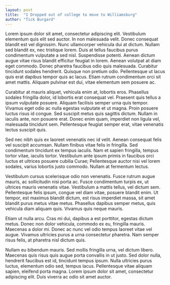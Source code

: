 ```yaml
---
layout: post
title:  "I Dropped out of college to move to Williamsburg"
author: "Tick Burgard"
---
```


Lorem ipsum dolor sit amet, consectetur adipiscing elit. Vestibulum elementum quis elit sed auctor. In non malesuada velit. Donec consequat blandit est vel dignissim. Nunc ullamcorper vehicula dui at dictum. Nullam sed blandit ex, nec tristique lorem. Duis at tellus faucibus purus condimentum vulputate a sed nisl. Suspendisse potenti. Aenean dictum augue vitae risus blandit efficitur feugiat in lorem. Aenean volutpat at diam eget commodo. Donec pharetra faucibus odio quis malesuada. Curabitur tincidunt sodales hendrerit. Quisque non pretium odio. Pellentesque ut lacus quis erat dapibus tempor quis ac lacus. Etiam rutrum condimentum orci sit amet mattis. Aliquam pulvinar est dui, vitae elementum sem posuere ac.

Curabitur at mauris aliquet, vehicula enim at, lobortis eros. Phasellus sodales fringilla dolor, id lobortis erat consequat vel. Praesent quis tellus a ipsum vulputate posuere. Aliquam facilisis semper urna quis tempor. Vivamus eget odio ac nulla egestas vulputate et ut magna. Proin posuere luctus risus id congue. Sed suscipit metus quis sagittis dictum. Nullam in iaculis ante, non posuere erat. Donec enim quam, imperdiet non ligula vel, malesuada tincidunt sem. Pellentesque feugiat semper erat, vitae venenatis lectus suscipit quis.

Sed nec nibh quis ex laoreet venenatis nec id velit. Aenean consequat felis vel suscipit accumsan. Nullam finibus vitae felis in fringilla. Sed condimentum tincidunt ex tempus iaculis. Nam et sapien fringilla, tempus tortor vitae, iaculis tortor. Vestibulum ante ipsum primis in faucibus orci luctus et ultrices posuere cubilia Curae; Pellentesque auctor nisi vel lorem sodales, varius lobortis justo commodo. Nullam at fermentum lectus.

Vestibulum cursus scelerisque odio non venenatis. Fusce rutrum augue mauris, ac sollicitudin nisi porta ac. Fusce condimentum turpis ex, ut ultrices mauris venenatis vitae. Vestibulum a mattis tellus, vel dictum sem. Pellentesque felis ipsum, congue vel diam vitae, posuere blandit enim. Ut tempor, est maximus blandit dictum, est risus imperdiet massa, sit amet blandit purus metus vitae metus. Phasellus dapibus semper metus, quis vehicula diam aliquam quis. Vivamus quis neque mauris.

Etiam ut nulla arcu. Cras mi dui, dapibus a est porttitor, egestas dictum metus. Donec non dolor vehicula, commodo ex eu, fringilla mauris. Maecenas a dolor mi. Donec ac nunc vel odio tempus laoreet vitae vel augue. Vivamus ultricies purus a urna consectetur pharetra. Nam semper risus felis, at pharetra nisl dictum quis.

Nullam eu bibendum mauris. Sed mollis fringilla urna, vel dictum libero. Maecenas quis risus quis augue porta convallis in ut justo. Sed dolor nulla, hendrerit faucibus est id, tincidunt tempus ipsum. Nulla ultricies purus luctus, elementum odio sed, tempus lacus. Pellentesque vitae aliquam sapien, eleifend porta magna. Lorem ipsum dolor sit amet, consectetur adipiscing elit. Duis viverra ac odio sit amet auctor.